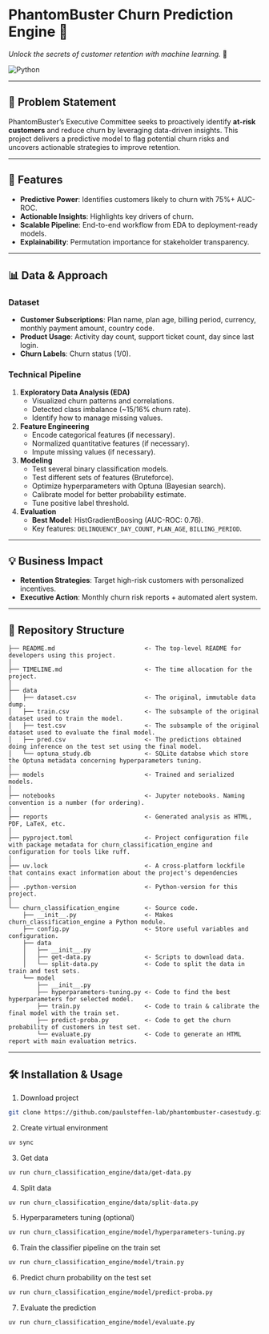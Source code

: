# PhantomBuster Churn Prediction Engine 👻

*Unlock the secrets of customer retention with machine learning.* 🔮 

![Python](https://img.shields.io/badge/Python-3.11%2B-blue)

---

## 🎯 Problem Statement  
PhantomBuster’s Executive Committee seeks to proactively identify **at-risk customers** and reduce churn by leveraging data-driven insights. This project delivers a predictive model to flag potential churn risks and uncovers actionable strategies to improve retention.

---

## 🚀 Features  
- **Predictive Power**: Identifies customers likely to churn with 75%+ AUC-ROC.  
- **Actionable Insights**: Highlights key drivers of churn.  
- **Scalable Pipeline**: End-to-end workflow from EDA to deployment-ready models.  
- **Explainability**: Permutation importance for stakeholder transparency.  

---

## 📊 Data & Approach  
### Dataset  
- **Customer Subscriptions**: Plan name, plan age, billing period, currency, monthly payment amount, country code. 
- **Product Usage**: Activity day count, support ticket count, day since last login.  
- **Churn Labels**: Churn status (1/0).  

### Technical Pipeline  
1. **Exploratory Data Analysis (EDA)**  
   - Visualized churn patterns and correlations.  
   - Detected class imbalance (~15/16% churn rate).  
   - Identify how to manage missing values.
2. **Feature Engineering**  
   - Encode categorical features (if necessary). 
   - Normalized quantitative features (if necessary).  
   - Impute missing values (if necessary).
3. **Modeling**  
   - Test several binary classification models.  
   - Test different sets of features (Bruteforce).
   - Optimize hyperparameters with Optuna (Bayesian search).  
   - Calibrate model for better probability estimate.
   - Tune positive label threshold.
4. **Evaluation**  
   - **Best Model**: HistGradientBoosing (AUC-ROC: 0.76).  
   - Key features: `DELINQUENCY_DAY_COUNT`, `PLAN_AGE`, `BILLING_PERIOD`.  

---

## 💡 Business Impact  
- **Retention Strategies**: Target high-risk customers with personalized incentives.  
- **Executive Action**: Monthly churn risk reports + automated alert system.  

---

## 📂 Repository Structure
```
├── README.md                         <- The top-level README for developers using this project.
│
├── TIMELINE.md                       <- The time allocation for the project.
│
├── data
│   ├── dataset.csv                   <- The original, immutable data dump.
│   ├── train.csv                     <- The subsample of the original dataset used to train the model.
│   ├── test.csv                      <- The subsample of the original dataset used to evaluate the final model.
│   ├── pred.csv                      <- The predictions obtained doing inference on the test set using the final model.
│   └── optuna_study.db               <- SQLite databse which store the Optuna metadata concerning hyperparameters tuning.
│
├── models                            <- Trained and serialized models.
│
├── notebooks                         <- Jupyter notebooks. Naming convention is a number (for ordering).
│
├── reports                           <- Generated analysis as HTML, PDF, LaTeX, etc.
│  
├── pyproject.toml                    <- Project configuration file with package metadata for churn_classification_engine and configuration for tools like ruff.
│
├── uv.lock                           <- A cross-platform lockfile that contains exact information about the project's dependencies
│
├── .python-version                   <- Python-version for this project.
│
└── churn_classification_engine       <- Source code.
    ├── __init__.py                   <- Makes churn_classification_engine a Python module.
    ├── config.py                     <- Store useful variables and configuration.
    ├── data
    │   ├── __init__.py
    │   ├── get-data.py               <- Scripts to download data.
    │   └── split-data.py             <- Code to split the data in train and test sets.
    └── model                
        ├── __init__.py 
        ├── hyperparameters-tuning.py <- Code to find the best hyperparameters for selected model.  
        ├── train.py                  <- Code to train & calibrate the final model with the train set.          
        ├── predict-proba.py          <- Code to get the churn probability of customers in test set.            
        └── evaluate.py               <- Code to generate an HTML report with main evaluation metrics.

```

---

## 🛠️ Installation & Usage 
1. Download project 
```bash
git clone https://github.com/paulsteffen-lab/phantombuster-casestudy.git
```

2. Create virtual environment
```bash
uv sync
```

3. Get data
```bash
uv run churn_classification_engine/data/get-data.py
```

4. Split data
```bash
uv run churn_classification_engine/data/split-data.py
```

5. Hyperparameters tuning (optional)
```bash
uv run churn_classification_engine/model/hyperparameters-tuning.py
```

6. Train the classifier pipeline on the train set
```bash
uv run churn_classification_engine/model/train.py
```

6. Predict churn probability on the test set
```bash
uv run churn_classification_engine/model/predict-proba.py
```

7. Evaluate the prediction
```bash
uv run churn_classification_engine/model/evaluate.py
```